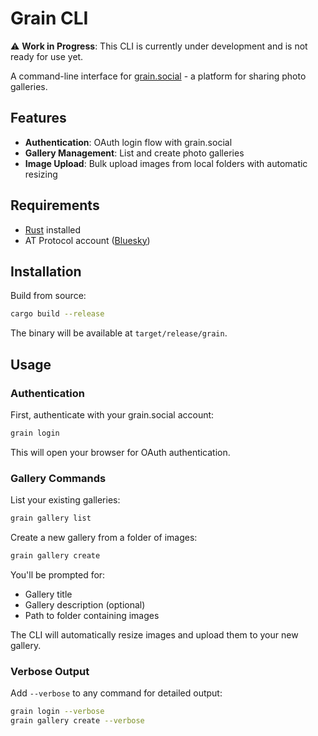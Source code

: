 # Grain CLI

⚠️ **Work in Progress**: This CLI is currently under development and is not
ready for use yet.

A command-line interface for [grain.social](https://grain.social) - a platform
for sharing photo galleries.

## Features

- **Authentication**: OAuth login flow with grain.social
- **Gallery Management**: List and create photo galleries
- **Image Upload**: Bulk upload images from local folders with automatic
  resizing

## Requirements

- [Rust](https://rustup.rs/) installed
- AT Protocol account ([Bluesky](https://bsky.app))

## Installation

Build from source:

```bash
cargo build --release
```

The binary will be available at `target/release/grain`.

## Usage

### Authentication

First, authenticate with your grain.social account:

```bash
grain login
```

This will open your browser for OAuth authentication.

### Gallery Commands

List your existing galleries:

```bash
grain gallery list
```

Create a new gallery from a folder of images:

```bash
grain gallery create
```

You'll be prompted for:

- Gallery title
- Gallery description (optional)
- Path to folder containing images

The CLI will automatically resize images and upload them to your new gallery.

### Verbose Output

Add `--verbose` to any command for detailed output:

```bash
grain login --verbose
grain gallery create --verbose
```
